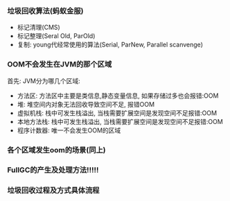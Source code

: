 ### 垃圾回收算法(蚂蚁金服)

* 标记清理(CMS)
* 标记整理(Seral Old, ParOld)
* 复制: young代经常使用的算法(Serial, ParNew, Parallel scanvenge)

### OOM不会发生在JVM的那个区域

首先: JVM分为哪几个区域:

* 方法区: 方法区中主要是类信息,静态变量信息, 如果存储过多也会报错:OOM
* 堆: 堆空间内对象无法回收导致空间不足, 报错OOM
* 虚拟机栈: 栈中可发生栈溢出, 当栈需要扩展空间是发现空间不足报错:OOM
* 本地方法栈: 栈中可发生栈溢出, 当栈需要扩展空间是发现空间不足报错:OOM
* 程序计数器: 唯一不会发生OOM的区域

### 各个区域发生oom的场景(同上)

### FullGC的产生及处理方法!!!!!

### 垃圾回收过程及方式具体流程

